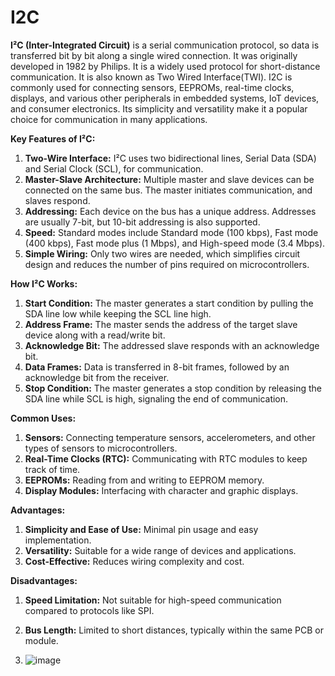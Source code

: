 # I2C
**I²C (Inter-Integrated Circuit)** is a serial communication protocol, so data is transferred bit by bit along a single wired connection. It was originally developed in 1982 by Philips. It is a widely used protocol for short-distance communication. It is also known as Two Wired Interface(TWI). I2C is commonly used for connecting sensors, EEPROMs, real-time clocks, displays, and various other peripherals in embedded systems, IoT devices, and consumer electronics. Its simplicity and versatility make it a popular choice for communication in many applications.

**Key Features of I²C:**
1. **Two-Wire Interface:** I²C uses two bidirectional lines, Serial Data (SDA) and Serial Clock (SCL), for communication.
2. **Master-Slave Architecture:** Multiple master and slave devices can be connected on the same bus. The master initiates communication, and slaves respond.
3. **Addressing:** Each device on the bus has a unique address. Addresses are usually 7-bit, but 10-bit addressing is also supported.
4. **Speed:** Standard modes include Standard mode (100 kbps), Fast mode (400 kbps), Fast mode plus (1 Mbps), and High-speed mode (3.4 Mbps).
5. **Simple Wiring:** Only two wires are needed, which simplifies circuit design and reduces the number of pins required on microcontrollers.

**How I²C Works:**
1. **Start Condition:** The master generates a start condition by pulling the SDA line low while keeping the SCL line high.
2. **Address Frame:** The master sends the address of the target slave device along with a read/write bit.
3. **Acknowledge Bit:** The addressed slave responds with an acknowledge bit.
4. **Data Frames:** Data is transferred in 8-bit frames, followed by an acknowledge bit from the receiver.
5. **Stop Condition:** The master generates a stop condition by releasing the SDA line while SCL is high, signaling the end of communication.

**Common Uses:**
1. **Sensors:** Connecting temperature sensors, accelerometers, and other types of sensors to microcontrollers.
2. **Real-Time Clocks (RTC):** Communicating with RTC modules to keep track of time.
3. **EEPROMs:** Reading from and writing to EEPROM memory.
4. **Display Modules:** Interfacing with character and graphic displays.

**Advantages:**
1. **Simplicity and Ease of Use:** Minimal pin usage and easy implementation.
2. **Versatility:** Suitable for a wide range of devices and applications.
3. **Cost-Effective:** Reduces wiring complexity and cost.
    
**Disadvantages:**
1. **Speed Limitation:** Not suitable for high-speed communication compared to protocols like SPI.
2. **Bus Length:** Limited to short distances, typically within the same PCB or module.

3. ![image](https://github.com/raghunihal/I2C-Linux/assets/67452178/3a996904-b0a2-4708-8375-46261c26c94a)

